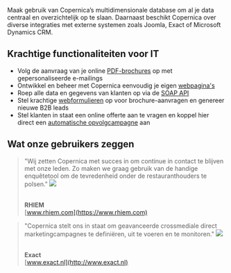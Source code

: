 Maak gebruik van Copernica’s multidimensionale database om al je data
centraal en overzichtelijk op te slaan. Daarnaast beschikt Copernica
over diverse integraties met externe systemen zoals Joomla, Exact of
Microsoft Dynamics CRM.

Krachtige functionaliteiten voor IT
-----------------------------------

-   Volg de aanvraag van je online
    [PDF-brochures](./create-your-personalized-pdf.md)
    op met gepersonaliseerde e-mailings
-   Ontwikkel en beheer met Copernica eenvoudig je eigen
    [webpagina's](http://www.copernica.com/nl/functies/webpaginas/maak-en-publiceer-je-eigen-webpaginas "webpagina's")
-   Roep alle data en gegevens van klanten op via de [SOAP
    API](http://www.copernica.com/nl/ondersteuning/soap-api-documentatie "SOAP API")
-   Stel krachtige
    [webformulieren](./various-types-of-web-forms.md)
    op voor brochure-aanvragen en genereer nieuwe B2B leads
-   Stel klanten in staat een online offerte aan te vragen en koppel
    hier direct een [automatische
    opvolgcampagne](./automate-your-campaigns.md)
    aan

Wat onze gebruikers zeggen
--------------------------

> "Wij zetten Copernica met succes in om continue in contact te blijven
> met onze leden. Zo maken we graag gebruik van de handige enquêtetool
> om de tevredenheid onder de restauranthouders te polsen."
> ![](testimonials/rhiem.png)
>
> \
> **RHIEM**\
> [www.rhiem.com](https://www.rhiem.com)

> "Copernica stelt ons in staat om geavanceerde crossmediale direct
> marketingcampagnes te definiëren, uit te voeren en te monitoren."
> ![](testimonials/exact.png)
>
> \
> **Exact**\
> [www.exact.nl](http://www.exact.nl)
